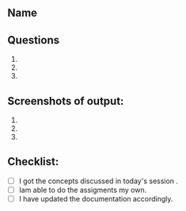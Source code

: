 ## Name
<!--- Provide your name  -->
## Questions
<!--- Describe your assigment questions   -->
1.
2.
3.
## Screenshots of output:
<!--- You can just drag and drop the output images here   -->
1.
2.
3.
## Checklist:
<!--- Go over all the following points, and put an `x` in all the boxes that apply. -->
<!--- If you're unsure about any of these, don't hesitate to ask. We're here to help! -->
- [ ] I got the concepts discussed in today's session .
- [ ] Iam able to do the assigments my own.
- [ ] I have updated the documentation accordingly.
